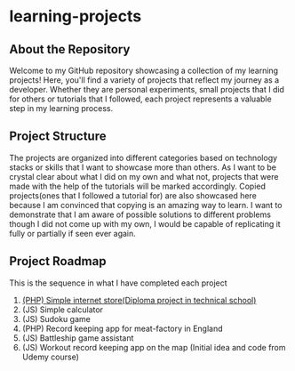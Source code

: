 # learning-projects

## About the Repository

Welcome to my GitHub repository showcasing a collection of my learning projects! Here, you'll find a variety of projects that reflect my journey as a developer. Whether they are personal experiments, small projects that I did for others or tutorials that I followed, each project represents a valuable step in my learning process.

## Project Structure

The projects are organized into different categories based on technology stacks or skills that I want to showcase more than others. As I want to be crystal clear about what I did on my own and what not, projects that were made with the help of the tutorials will be marked accordingly. Copied projects(ones that I followed a tutorial for) are also showcased here because I am convinced that copying is an amazing way to learn. I want to demonstrate that I am aware of possible solutions to different problems though I did not come up with my own, I would be capable of replicating it fully or partially if seen ever again.

## Project Roadmap

This is the sequence in what I have completed each project

1. [(PHP) Simple internet store(Diploma project in technical school)](./php/1.Simple_Internet_Store/)
2. (JS) Simple calculator
3. (JS) Sudoku game
4. (PHP) Record keeping app for meat-factory in England
5. (JS) Battleship game assistant
6. (JS) Workout record keeping app on the map (Initial idea and code from Udemy course)
